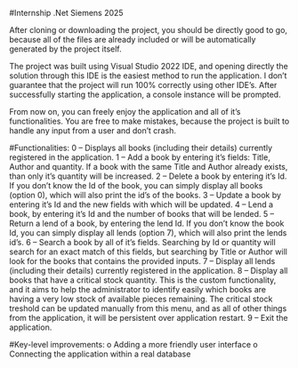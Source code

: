#Internship .Net Siemens 2025

After cloning or downloading the project, you should be directly good to go, because all of the files are already included or will be automatically generated by the project itself.

The project was built using Visual Studio 2022 IDE, and opening directly the solution through this IDE is the easiest method to run the application.
I don’t guarantee that the project will run 100% correctly using other IDE’s. After successfully starting the application, a console instance will be prompted.

From now on, you can freely enjoy the application and all of it’s functionalities. You are free to make mistakes, because the project is built to handle any input from a user and don’t crash.

#Functionalities:
0 – Displays all books (including their details) currently registered in the application.
1 – Add a book by entering it’s fields: Title, Author and quantity. If a book with the same Title and Author already exists, than only it’s quantity will be increased.
2 – Delete a book by entering it’s Id. If you don’t know the Id of the book, you can simply display all books (option 0), which will also print the id’s of the books.
3 – Update a book by entering it’s Id and the new fields with which will be updated.
4 – Lend a book, by entering it’s Id and the number of books that will be lended.
5 – Return a lend of a book, by entering the lend Id. If you don’t know the book Id, you can simply display all lends (option 7), which will also print the lends id’s.
6 – Search a book by all of it’s fields. Searching by Id or quantity will search for an exact match of this fields, but searching by Title or Author will look for the books that contains the provided inputs.
7 – Display all lends (including their details) currently registered in the application.
8 – Display all books that have a critical stock quantity. This is the custom functionality, and it aims to help the administrator to identify easily which books are having a very low stock of available pieces remaining. The critical stock treshold can be updated manually from this menu, and as all of other things from the application, it will be persistent over application restart.
9 – Exit the application.

#Key-level improvements:
o Adding a more friendly user interface
o Connecting the application within a real database
